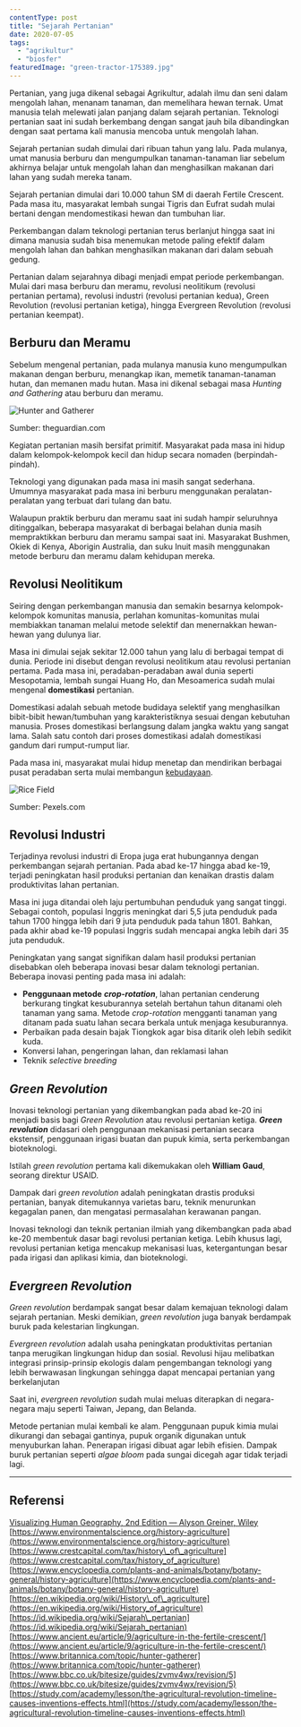 ```yaml
---
contentType: post
title: "Sejarah Pertanian"
date: 2020-07-05
tags: 
  - "agrikultur"
  - "biosfer"
featuredImage: "green-tractor-175389.jpg"
---
```


Pertanian, yang juga dikenal sebagai Agrikultur, adalah ilmu dan seni dalam mengolah lahan, menanam tanaman, dan memelihara hewan ternak. Umat manusia telah melewati jalan panjang dalam sejarah pertanian. Teknologi pertanian saat ini sudah berkembang dengan sangat jauh bila dibandingkan dengan saat pertama kali manusia mencoba untuk mengolah lahan.

Sejarah pertanian sudah dimulai dari ribuan tahun yang lalu. Pada mulanya, umat manusia berburu dan mengumpulkan tanaman-tanaman liar sebelum akhirnya belajar untuk mengolah lahan dan menghasilkan makanan dari lahan yang sudah mereka tanam.

Sejarah pertanian dimulai dari 10.000 tahun SM di daerah Fertile Crescent. Pada masa itu, masyarakat lembah sungai Tigris dan Eufrat sudah mulai bertani dengan mendomestikasi hewan dan tumbuhan liar.

Perkembangan dalam teknologi pertanian terus berlanjut hingga saat ini dimana manusia sudah bisa menemukan metode paling efektif dalam mengolah lahan dan bahkan menghasilkan makanan dari dalam sebuah gedung.

Pertanian dalam sejarahnya dibagi menjadi empat periode perkembangan. Mulai dari masa berburu dan meramu, revolusi neolitikum (revolusi pertanian pertama), revolusi industri (revolusi pertanian kedua), Green Revolution (revolusi pertanian ketiga), hingga Evergreen Revolution (revolusi pertanian keempat).

## Berburu dan Meramu

Sebelum mengenal pertanian, pada mulanya manusia kuno mengumpulkan makanan dengan berburu, menangkap ikan, memetik tanaman-tanaman hutan, dan memanen madu hutan. Masa ini dikenal sebagai masa _Hunting and Gathering_ atau berburu dan meramu.

![Hunter and Gatherer](images/uploads/image-6.jpeg)

Sumber: theguardian.com

Kegiatan pertanian masih bersifat primitif. Masyarakat pada masa ini hidup dalam kelompok-kelompok kecil dan hidup secara nomaden (berpindah-pindah).

Teknologi yang digunakan pada masa ini masih sangat sederhana. Umumnya masyarakat pada masa ini berburu menggunakan peralatan-peralatan yang terbuat dari tulang dan batu.

Walaupun praktik berburu dan meramu saat ini sudah hampir seluruhnya ditinggalkan, beberapa masyarakat di berbagai belahan dunia masih mempraktikkan berburu dan meramu sampai saat ini. Masyarakat Bushmen, Okiek di Kenya, Aborigin Australia, dan suku Inuit masih menggunakan metode berburu dan meramu dalam kehidupan mereka.

## Revolusi Neolitikum

Seiring dengan perkembangan manusia dan semakin besarnya kelompok-kelompok komunitas manusia, perlahan komunitas-komunitas mulai membiakkan tanaman melalui metode selektif dan menernakkan hewan-hewan yang dulunya liar.

Masa ini dimulai sejak sekitar 12.000 tahun yang lalu di berbagai tempat di dunia. Periode ini disebut dengan revolusi neolitikum atau revolusi pertanian pertama. Pada masa ini, peradaban-peradaban awal dunia seperti Mesopotamia, lembah sungai Huang Ho, dan Mesoamerica sudah mulai mengenal **domestikasi** pertanian.

Domestikasi adalah sebuah metode budidaya selektif yang menghasilkan  bibit-bibit hewan/tumbuhan yang karakteristiknya sesuai dengan kebutuhan manusia. Proses domestikasi berlangsung dalam jangka waktu yang sangat lama. Salah satu contoh dari proses domestikasi adalah domestikasi gandum dari rumput-rumput liar.

Pada masa ini, masyarakat mulai hidup menetap dan mendirikan berbagai pusat peradaban serta mulai membangun [kebudayaan](https://supergeografi.com/antroposfer/budaya/).

![Rice Field](images/uploads/image-7-1024x682.jpeg)

Sumber: Pexels.com

## Revolusi Industri

Terjadinya revolusi industri di Eropa juga erat hubungannya dengan perkembangan sejarah pertanian. Pada abad ke-17 hingga abad ke-19, terjadi peningkatan hasil produksi pertanian dan kenaikan drastis dalam produktivitas lahan pertanian.

Masa ini juga ditandai oleh laju pertumbuhan penduduk yang sangat tinggi. Sebagai contoh, populasi Inggris meningkat dari 5,5 juta penduduk pada tahun 1700 hingga lebih dari 9 juta penduduk pada tahun 1801. Bahkan, pada akhir abad ke-19 populasi Inggris sudah mencapai angka lebih dari 35 juta penduduk.

Peningkatan yang sangat signifikan dalam hasil produksi pertanian disebabkan oleh beberapa inovasi besar dalam teknologi pertanian. Beberapa inovasi penting pada masa ini adalah:

- **Penggunaan metode** **_crop-rotation_**, lahan pertanian cenderung berkurang tingkat kesuburannya setelah bertahun tahun ditanami oleh tanaman yang sama. Metode _crop-rotation_ mengganti tanaman yang ditanam pada suatu lahan secara berkala untuk menjaga kesuburannya.
- Perbaikan pada desain bajak Tiongkok agar bisa ditarik oleh lebih sedikit kuda.
- Konversi lahan, pengeringan lahan, dan reklamasi lahan
- Teknik _selective breeding_

## _Green Revolution_

Inovasi teknologi pertanian yang dikembangkan pada abad ke-20 ini menjadi basis bagi _Green Revolution_ atau revolusi pertanian ketiga. **_Green revolution_** didasari oleh penggunaan mekanisasi pertanian secara ekstensif, penggunaan irigasi buatan dan pupuk kimia, serta perkembangan bioteknologi.

Istilah _green revolution_ pertama kali dikemukakan oleh **William Gaud**, seorang direktur USAID.

Dampak dari _green revolution_ adalah peningkatan drastis produksi pertanian, banyak ditemukannya varietas baru, teknik menurunkan kegagalan panen, dan mengatasi permasalahan kerawanan pangan.

Inovasi teknologi dan teknik pertanian ilmiah yang dikembangkan pada abad ke-20 membentuk dasar bagi revolusi pertanian ketiga. Lebih khusus lagi, revolusi pertanian ketiga mencakup mekanisasi luas, ketergantungan besar pada irigasi dan aplikasi kimia, dan bioteknologi.

## _Evergreen Revolution_

_Green revolution_ berdampak sangat besar dalam kemajuan teknologi dalam sejarah pertanian. Meski demikian, _green revolution_ juga banyak berdampak buruk pada kelestarian lingkungan.

_Evergreen revolution_ adalah usaha peningkatan produktivitas pertanian tanpa merugikan lingkungan hidup dan sosial. Revolusi hijau melibatkan integrasi prinsip-prinsip ekologis dalam pengembangan teknologi yang lebih berwawasan lingkungan sehingga dapat mencapai pertanian yang berkelanjutan

Saat ini, _evergreen revolution_ sudah mulai meluas diterapkan di negara-negara maju seperti Taiwan, Jepang, dan Belanda.

Metode pertanian mulai kembali ke alam. Penggunaan pupuk kimia mulai dikurangi dan sebagai gantinya, pupuk organik digunakan untuk menyuburkan lahan. Penerapan irigasi dibuat agar lebih efisien. Dampak buruk pertanian seperti _algae bloom_ pada sungai dicegah agar tidak terjadi lagi.

* * *

## Referensi

[Visualizing Human Geography, 2nd Edition — Alyson Greiner, Wiley](https://amzn.to/2WYRB4u)  
[https://www.environmentalscience.org/history-agriculture](https://www.environmentalscience.org/history-agriculture)  
[https://www.crestcapital.com/tax/history\_of\_agriculture](https://www.crestcapital.com/tax/history_of_agriculture)  
[https://www.encyclopedia.com/plants-and-animals/botany/botany-general/history-agriculture](https://www.encyclopedia.com/plants-and-animals/botany/botany-general/history-agriculture)  
[https://en.wikipedia.org/wiki/History\_of\_agriculture](https://en.wikipedia.org/wiki/History_of_agriculture)  
[https://id.wikipedia.org/wiki/Sejarah\_pertanian](https://id.wikipedia.org/wiki/Sejarah_pertanian)  
[https://www.ancient.eu/article/9/agriculture-in-the-fertile-crescent/](https://www.ancient.eu/article/9/agriculture-in-the-fertile-crescent/)  
[https://www.britannica.com/topic/hunter-gatherer](https://www.britannica.com/topic/hunter-gatherer)  
[https://www.bbc.co.uk/bitesize/guides/zvmv4wx/revision/5](https://www.bbc.co.uk/bitesize/guides/zvmv4wx/revision/5)  
[https://study.com/academy/lesson/the-agricultural-revolution-timeline-causes-inventions-effects.html](https://study.com/academy/lesson/the-agricultural-revolution-timeline-causes-inventions-effects.html)
